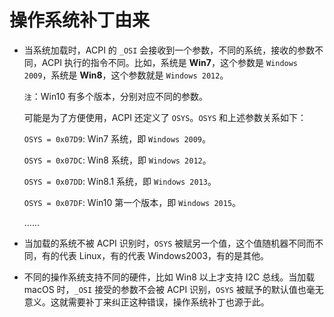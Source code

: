 # 操作系统补丁由来

- 当系统加载时，ACPI 的 `_OSI` 会接收到一个参数，不同的系统，接收的参数不同，ACPI 执行的指令不同。比如，系统是 **Win7**，这个参数是 `Windows 2009`，系统是 **Win8**，这个参数就是 `Windows 2012`。

  `注`：Win10 有多个版本，分别对应不同的参数。

  可能是为了方便使用，ACPI 还定义了 `OSYS`。`OSYS` 和上述参数关系如下：

  `OSYS = 0x07D9`: Win7 系统，即 `Windows 2009`。

  `OSYS = 0x07DC`: Win8 系统，即 `Windows 2012`。

  `OSYS = 0x07DD`: Win8.1 系统，即 `Windows 2013`。

  `OSYS = 0x07DF`: Win10 第一个版本，即 `Windows 2015`。

  ......

- 当加载的系统不被 ACPI 识别时，`OSYS` 被赋另一个值，这个值随机器不同而不同，有的代表 Linux，有的代表 Windows2003，有的是其他。

- 不同的操作系统支持不同的硬件，比如 Win8 以上才支持 I2C 总线。当加载 macOS 时，`_OSI` 接受的参数不会被 ACPI 识别，`OSYS` 被赋予的默认值也毫无意义。这就需要补丁来纠正这种错误，操作系统补丁也源于此。
